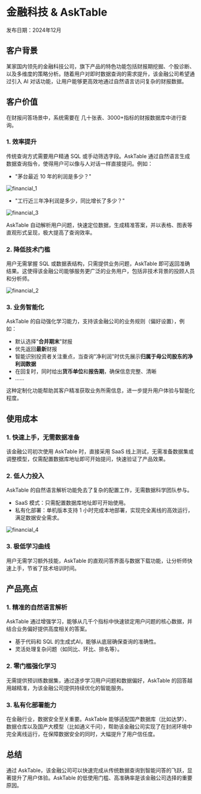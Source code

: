 # 金融科技 & AskTable

发布日期：2024年12月

## 客户背景

某家国内领先的金融科技公司，旗下产品的特色功能包括财报期挖掘、个股诊断、以及多维度的策略分析。随着用户对即时数据查询的需求提升，该金融公司希望通过引入 AI 对话功能，让用户能够更高效地通过自然语言访问复杂的财报数据。

## 客户价值

在财报问答场景中，系统需要在 几十张表、3000+指标的财报数据库中进行查询。

### 1. 效率提升
传统查询方式需要用户精通 SQL 或手动筛选字段。AskTable 通过自然语言生成数据查询指令，使得用户可以像与人对话一样直接提问。例如：
- "茅台最近 10 年的利润是多少？"
  
<div className="img-center large">
  <img src="/img/asktable/use_case_financial_1.png" alt="financial_1" />
</div>

- "工行近三年净利润是多少，同比增长了多少？"
<div className="img-center large">
  <img src="/img/asktable/use_case_financial_3.png" alt="financial_3" />
</div>


AskTable 自动解析用户问题，快速定位数据，生成精准答案，并以表格、图表等直观形式呈现，极大提高了查询效率。

### 2. 降低技术门槛
用户无需掌握 SQL 或数据表结构，只需提供业务问题，AskTable 即可返回准确结果。这使得该金融公司能够服务更广泛的业务用户，包括非技术背景的投顾人员和分析师。

<div className="img-center large">
  <img src="/img/asktable/use_case_financial_2.png" alt="financial_2" />
</div>



### 3. 业务智能化
AskTable 的自动强化学习能力，支持该金融公司的业务规则（偏好设置），例如：
- 默认选择"**合并期末**"财报
- 优先返回**最新**财报
- 智能识别投资者关注重点，当查询"净利润"时优先展示**归属于母公司股东的净利润数据**
- 在回复时，同时给出**货币单位**和**报告期**，确保信息完整、清晰
- ……

这种定制化功能帮助其客户精准获取业务所需信息，进一步提升用户体验与智能化程度。

## 使用成本

### 1. 快速上手，无需数据准备
该金融公司初次使用 AskTable 时，直接采用 SaaS 线上测试，无需准备数据集或调整模型，仅需配置数据库地址即可开始提问，快速验证了产品效果。

### 2. 低人力投入
AskTable 的自然语言解析功能免去了复杂的配置工作，无需数据科学团队参与。
- SaaS 模式：只需配置数据库地址即可开始使用。
- 私有化部署：单机版本支持 1 小时完成本地部署，实现完全离线的高效运行，满足数据安全需求。

<div className="img-center large">
  <img src="/img/asktable/use_case_financial_4.png" alt="financial_4" />
</div>

### 3. 极低学习曲线
用户无需学习额外技能，AskTable 的直观问答界面与数据下载功能，让分析师快速上手，节省了技术培训时间。

## 产品亮点

### 1. 精准的自然语言解析
AskTable 通过增强学习，能够从几千个指标中快速锁定用户问题的核心数据，并结合业务偏好提供高度相关的答案。
- 基于代码和 SQL 的生成式AI，能够从底层确保查询的准确性。
- 灵活处理复杂问题（如同比、环比、排名等）。

### 2. 零门槛强化学习
无需提供预训练数据集，通过逐步学习用户问题和数据偏好，AskTable 的回答越用越精准，为该金融公司提供持续优化的智能服务。

### 3. 私有化部署能力
在金融行业，数据安全至关重要。AskTable 能够适配国产数据库（比如达梦）、数据仓库以及国产大模型（比如通义千问），帮助该金融公司实现了在封闭环境中完全离线运行，在保障数据安全的同时，大幅提升了用户信任度。

## 总结

通过 AskTable，该金融公司可以快速完成从传统数据查询到智能问答的飞跃，显著提升了用户体验。AskTable 的低使用门槛、高准确率是该金融公司选择的重要原因。
